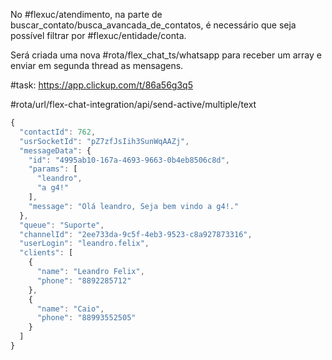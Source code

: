 No #flexuc/atendimento, na parte de buscar_contato/busca_avancada_de_contatos, é necessário que seja possível filtrar por #flexuc/entidade/conta.

Será criada uma nova #rota/flex_chat_ts/whatsapp para receber um array e enviar em segunda thread as mensagens.

#task: https://app.clickup.com/t/86a56g3q5

#rota/url/flex-chat-integration/api/send-active/multiple/text

```ts
{
  "contactId": 762,
  "usrSocketId": "pZ7zfJsIih3SunWqAAZj",
  "messageData": {
    "id": "4995ab10-167a-4693-9663-0b4eb8506c8d",
    "params": [
      "leandro",
      "a g4!"
    ],
    "message": "Olá leandro, Seja bem vindo a g4!."
  },
  "queue": "Suporte",
  "channelId": "2ee733da-9c5f-4eb3-9523-c8a927873316",
  "userLogin": "leandro.felix",
  "clients": [
    {
      "name": "Leandro Felix",
      "phone": "8892285712"
    },
    {
      "name": "Caio",
      "phone": "88993552505"
    }
  ]
}
```